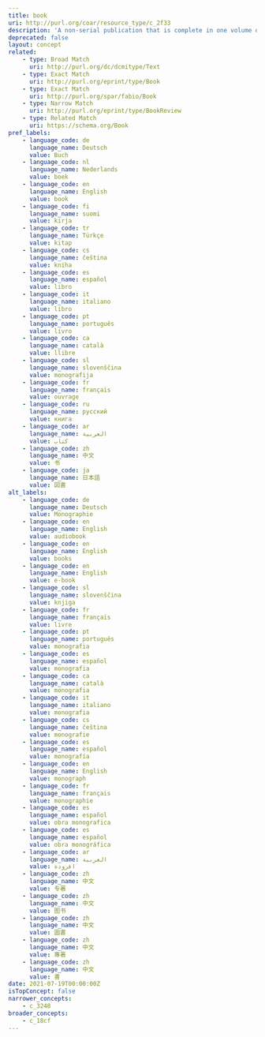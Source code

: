 ```yaml
---
title: book
uri: http://purl.org/coar/resource_type/c_2f33
description: 'A non-serial publication that is complete in one volume or a designated finite number of volumes. [Source: Adapted from http://purl.org/eprint/type/Book]'
deprecated: false
layout: concept
related:
    - type: Broad Match
      uri: http://purl.org/dc/dcmitype/Text
    - type: Exact Match
      uri: http://purl.org/eprint/type/Book
    - type: Exact Match
      uri: http://purl.org/spar/fabio/Book
    - type: Narrow Match
      uri: http://purl.org/eprint/type/BookReview
    - type: Related Match
      uri: https://schema.org/Book
pref_labels:
    - language_code: de
      language_name: Deutsch
      value: Buch
    - language_code: nl
      language_name: Nederlands
      value: boek
    - language_code: en
      language_name: English
      value: book
    - language_code: fi
      language_name: suomi
      value: kirja
    - language_code: tr
      language_name: Türkçe
      value: kitap
    - language_code: cs
      language_name: čeština
      value: kniha
    - language_code: es
      language_name: español
      value: libro
    - language_code: it
      language_name: italiano
      value: libro
    - language_code: pt
      language_name: português
      value: livro
    - language_code: ca
      language_name: català
      value: llibre
    - language_code: sl
      language_name: slovenščina
      value: monografija
    - language_code: fr
      language_name: français
      value: ouvrage
    - language_code: ru
      language_name: русский
      value: книга
    - language_code: ar
      language_name: العربية
      value: كتاب
    - language_code: zh
      language_name: 中文
      value: 书
    - language_code: ja
      language_name: 日本語
      value: 図書
alt_labels:
    - language_code: de
      language_name: Deutsch
      value: Monographie
    - language_code: en
      language_name: English
      value: audiobook
    - language_code: en
      language_name: English
      value: books
    - language_code: en
      language_name: English
      value: e-book
    - language_code: sl
      language_name: slovenščina
      value: knjiga
    - language_code: fr
      language_name: français
      value: livre
    - language_code: pt
      language_name: português
      value: monografia
    - language_code: es
      language_name: español
      value: monografia
    - language_code: ca
      language_name: català
      value: monografia
    - language_code: it
      language_name: italiano
      value: monografia
    - language_code: cs
      language_name: čeština
      value: monografie
    - language_code: es
      language_name: español
      value: monografía
    - language_code: en
      language_name: English
      value: monograph
    - language_code: fr
      language_name: français
      value: monographie
    - language_code: es
      language_name: español
      value: obra monografica
    - language_code: es
      language_name: español
      value: obra monográfica
    - language_code: ar
      language_name: العربية
      value: افرودة
    - language_code: zh
      language_name: 中文
      value: 专著
    - language_code: zh
      language_name: 中文
      value: 图书
    - language_code: zh
      language_name: 中文
      value: 圖書
    - language_code: zh
      language_name: 中文
      value: 專著
    - language_code: zh
      language_name: 中文
      value: 書
date: 2021-07-19T00:00:00Z
isTopConcept: false
narrower_concepts:
    - c_3248
broader_concepts:
    - c_18cf
---
```



